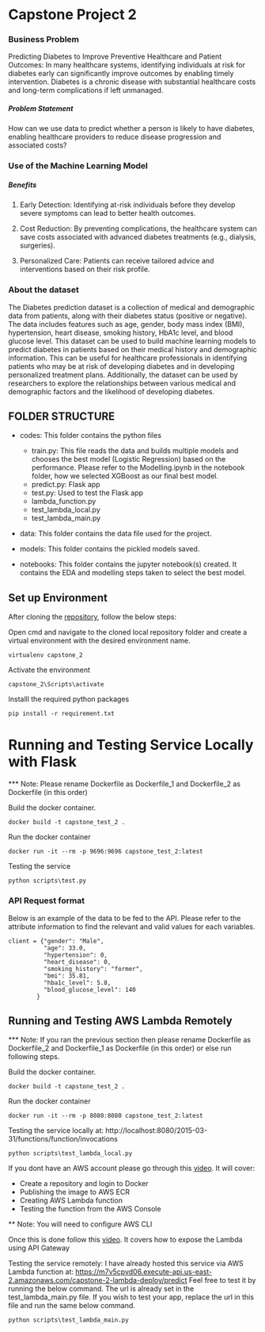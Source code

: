 # Capstone Project 2
### Business Problem

Predicting Diabetes to Improve Preventive Healthcare and Patient Outcomes: In many healthcare systems, identifying individuals at risk for diabetes early can significantly improve outcomes by enabling timely intervention. Diabetes is a chronic disease with substantial healthcare costs and long-term complications if left unmanaged. 

##### Problem Statement 
How can we use data to predict whether a person is likely to have diabetes, enabling healthcare providers to reduce disease progression and associated costs?

### Use of the Machine Learning Model
##### Benefits
1. Early Detection:
Identifying at-risk individuals before they develop severe symptoms can lead to better health outcomes.

2. Cost Reduction:
By preventing complications, the healthcare system can save costs associated with advanced diabetes treatments (e.g., dialysis, surgeries).

3. Personalized Care:
Patients can receive tailored advice and interventions based on their risk profile.

### About the dataset
The Diabetes prediction dataset is a collection of medical and demographic data from patients, along with their diabetes status (positive or negative). The data includes features such as age, gender, body mass index (BMI), hypertension, heart disease, smoking history, HbA1c level, and blood glucose level. This dataset can be used to build machine learning models to predict diabetes in patients based on their medical history and demographic information. This can be useful for healthcare professionals in identifying patients who may be at risk of developing diabetes and in developing personalized treatment plans. Additionally, the dataset can be used by researchers to explore the relationships between various medical and demographic factors and the likelihood of developing diabetes.

## FOLDER STRUCTURE
- codes: This folder contains the python files
    - train.py: This file reads the data and builds multiple models and chooses the best model (Logistic Regression) based on the performance. Please refer to the Modelling.ipynb in the notebook folder, how we selected XGBoost as our final best model.
    - predict.py: Flask app
    - test.py: Used to test the Flask app
    - lambda_function.py
    - test_lambda_local.py
    - test_lambda_main.py 

- data: This folder contains the data file used for the project.

- models: This folder contains the pickled models saved.

- notebooks: This folder contains the jupyter notebook(s) created. It contains the EDA and modelling steps taken to select the best model. 


## Set up Environment

After cloning the [repository](https://github.com/soumikghosal/Capstone-Project-2), follow the below steps:

Open cmd and navigate to the cloned local repository folder and create a virtual environment with the desired environment name.
```
virtualenv capstone_2
```
Activate the environment
```
capstone_2\Scripts\activate
```
Installl the required python packages
```
pip install -r requirement.txt
```

# Running and Testing Service Locally with Flask

*** Note: Please rename Dockerfile as Dockerfile_1 and Dockerfile_2 as Dockerfile (in this order)

Build the docker container.
```
docker build -t capstone_test_2 .
```
Run the docker container
```
docker run -it --rm -p 9696:9696 capstone_test_2:latest
```
Testing the service
```
python scripts\test.py
```
### API Request format

Below is an example of the data to  be fed to the API. Please refer to the attribute information to find the relevant and valid values for each variables.
```
client = {"gender": "Male",
          "age": 33.0,
          "hypertension": 0,
          "heart_disease": 0,
          "smoking_history": "former",
          "bmi": 35.81,
          "hba1c_level": 5.8,
          "blood_glucose_level": 140
        }
```

## Running and Testing AWS Lambda Remotely

*** Note: If you ran the previous section then please rename Dockerfile as Dockerfile_2 and Dockerfile_1 as Dockerfile (in this order) or else run following steps.

Build the docker container.
```
docker build -t capstone_test_2 .
```
Run the docker container
```
docker run -it --rm -p 8080:8080 capstone_test_2:latest
```
Testing the service locally at: http://localhost:8080/2015-03-31/functions/function/invocations
```
python scripts\test_lambda_local.py
```

If you dont have an AWS account please go through this [video](https://www.youtube.com/watch?v=kBch5oD5BkY&list=PL3MmuxUbc_hIhxl5Ji8t4O6lPAOpHaCLR&index=87). It will cover:
- Create a repository and login to Docker
- Publishing the image to AWS ECR
- Creating AWS Lambda function
- Testing the function from the AWS Console

** Note: You will need to configure AWS CLI

Once this is done follow this [video](https://www.youtube.com/watch?v=wyZ9aqQOXvs&list=PL3MmuxUbc_hIhxl5Ji8t4O6lPAOpHaCLR&index=88). It covers how to expose the Lambda using API Gateway


Testing the service remotely: I have already hosted this service via AWS Lambda function at: https://m7v5cpvd06.execute-api.us-east-2.amazonaws.com/capstone-2-lambda-deploy/predict
Feel free to test it by running the below command. The url is already set in the test_lambda_main.py file. If you wish to test your app, replace the url in this file and run the same below command.

```
python scripts\test_lambda_main.py
```

